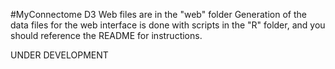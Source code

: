 #MyConnectome D3
Web files are in the "web" folder
Generation of the data files for the web interface is done with scripts in the "R" folder, and you should reference the README for instructions.

UNDER DEVELOPMENT
